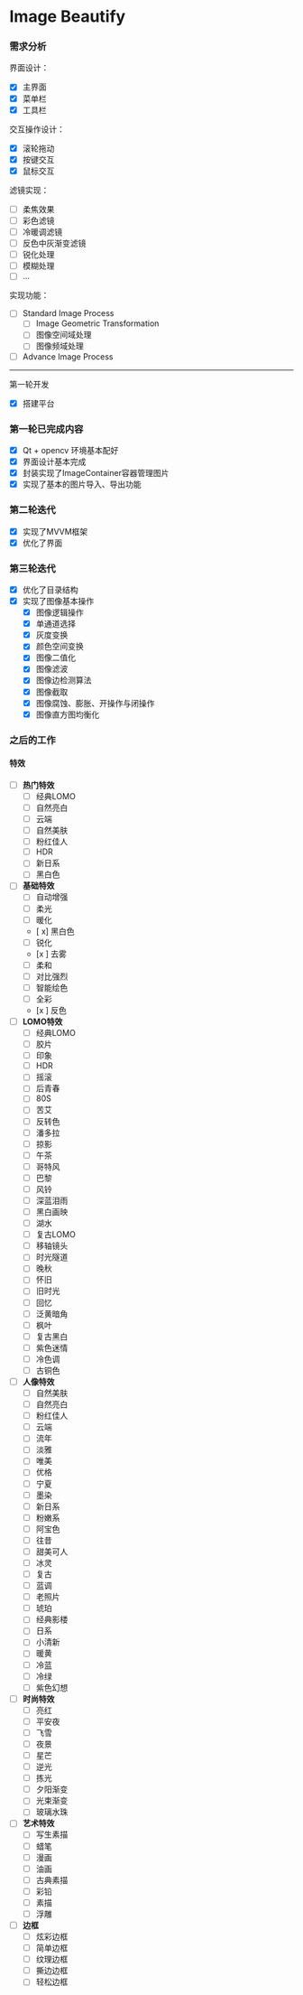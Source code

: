 # Image Beautify
### 需求分析

界面设计：

- [x] 主界面
- [x] 菜单栏
- [x] 工具栏

交互操作设计：

- [x] 滚轮拖动
- [x] 按键交互
- [x] 鼠标交互

滤镜实现：

- [ ] 柔焦效果
- [ ] 彩色滤镜
- [ ] 冷暖调滤镜
- [ ] 反色中灰渐变滤镜
- [ ] 锐化处理
- [ ] 模糊处理
- [ ] ...

实现功能：

- [ ] Standard Image Process
  - [ ] Image Geometric Transformation
  - [ ] 图像空间域处理
  - [ ] 图像频域处理
- [ ] Advance Image Process

---

第一轮开发

- [x] 搭建平台

### 第一轮已完成内容
- [x] Qt + opencv 环境基本配好
- [x] 界面设计基本完成
- [x] 封装实现了ImageContainer容器管理图片
- [x] 实现了基本的图片导入、导出功能

### 第二轮迭代
- [x] 实现了MVVM框架
- [x] 优化了界面

### 第三轮迭代
- [x] 优化了目录结构
- [x] 实现了图像基本操作
  - [x] 图像逻辑操作
  - [x] 单通道选择
  - [x] 灰度变换
  - [x] 颜色空间变换
  - [x] 图像二值化
  - [x] 图像滤波
  - [x] 图像边检测算法
  - [x] 图像截取
  - [x] 图像腐蚀、膨胀、开操作与闭操作
  - [x] 图像直方图均衡化

### 之后的工作

#### 特效

- [ ] **热门特效**
  - [ ] 经典LOMO
  - [ ] 自然亮白
  - [ ] 云端
  - [ ] 自然美肤
  - [ ] 粉红佳人
  - [ ] HDR
  - [ ] 新日系
  - [ ] 黑白色
- [ ] **基础特效**
  - [ ] 自动增强
  - [ ] 柔光
  - [ ] 暖化
  - [ x] 黑白色
  - [ ] 锐化
  - [x ] 去雾
  - [ ] 柔和
  - [ ] 对比强烈
  - [ ] 智能绘色
  - [ ] 全彩
  - [x ] 反色
- [ ] **LOMO特效**
  - [ ] 经典LOMO
  - [ ] 胶片
  - [ ] 印象
  - [ ] HDR
  - [ ] 摇滚
  - [ ] 后青春
  - [ ] 80S
  - [ ] 苦艾
  - [ ] 反转色
  - [ ] 潘多拉
  - [ ] 掠影
  - [ ] 午茶
  - [ ] 哥特风
  - [ ] 巴黎
  - [ ] 风铃
  - [ ] 深蓝泪雨
  - [ ] 黑白画映
  - [ ] 湖水
  - [ ] 复古LOMO
  - [ ] 移轴镜头
  - [ ] 时光隧道
  - [ ] 晚秋
  - [ ] 怀旧
  - [ ] 旧时光
  - [ ] 回忆
  - [ ] 泛黄暗角
  - [ ] 枫叶
  - [ ] 复古黑白
  - [ ] 紫色迷情
  - [ ] 冷色调
  - [ ] 古铜色
- [ ] **人像特效**
  - [ ] 自然美肤
  - [ ] 自然亮白
  - [ ] 粉红佳人
  - [ ] 云端
  - [ ] 流年
  - [ ] 淡雅
  - [ ] 唯美
  - [ ] 优格
  - [ ] 宁夏
  - [ ] 墨染
  - [ ] 新日系
  - [ ] 粉嫩系
  - [ ] 阿宝色
  - [ ] 往昔
  - [ ] 甜美可人
  - [ ] 冰灵
  - [ ] 复古
  - [ ] 蓝调
  - [ ] 老照片
  - [ ] 琥珀
  - [ ] 经典影楼
  - [ ] 日系
  - [ ] 小清新
  - [ ] 暖黄
  - [ ] 冷蓝
  - [ ] 冷绿
  - [ ] 紫色幻想
- [ ] **时尚特效**
  - [ ] 亮红
  - [ ] 平安夜
  - [ ] 飞雪
  - [ ] 夜景
  - [ ] 星芒
  - [ ] 逆光
  - [ ] 拣光
  - [ ] 夕阳渐变
  - [ ] 光束渐变
  - [ ] 玻璃水珠
- [ ] **艺术特效**
  - [ ] 写生素描
  - [ ] 蜡笔
  - [ ] 漫画
  - [ ] 油画
  - [ ] 古典素描
  - [ ] 彩铅
  - [ ] 素描
  - [ ] 浮雕

- [ ] **边框**
  - [ ] 炫彩边框
  - [ ] 简单边框
  - [ ] 纹理边框
  - [ ] 撕边边框
  - [ ] 轻松边框